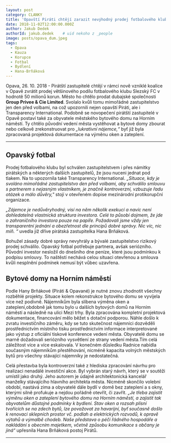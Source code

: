 ```yaml
---
layout: post
category: CLANKY
title: 'Opavští Piráti chtějí zarazit nevýhodný prodej fotbalového klubu i vystěhování nájemníků z městského domu'
date: 2018-11-02T12:00:00.000Z
author: Jakub Dedek
authorId: jakub.dedek    # uid nekoho z _people
image: posts/opava_dum.jpeg
tags:
  - Opava
  - Kauza
  - Korupce
  - Fotbal
  - Bydlení
  - Hana-Brňáková
---
```


Opava, 26. 10. 2018 - Pirátští zastupitelé chtějí v rámci nově vzniklé koalice v Opavě zvrátit prodej většinového podílu fotbalového klubu Slezský FC v hodnotě 50 milionů korun. Město ho chtělo prodat dubajské společnosti **Group Privee & Cie Limited**. Svolalo kvůli tomu mimořádné zastupitelstvo  jen den před volbami, na což upozornili nejen opavští Piráti, ale i Transparency International. Podobně se novopečení pirátští zastupitelé v Opavě postaví také za obyvatele městského bytového domu na Horním náměstí. Ty chtělo původní vedení města vystěhovat a bytové domy zbourat nebo celkově zrekonstruovat pro *„lukrativní nájemce,“* byť již byla zpracovaná projektová dokumentace na výměnu oken a zateplení.

<hr>

## Opavský fotbal

Prodej fotbalového klubu byl schválen zastupitelstvem i přes námitky pirátských a některých dalších zastupitelů, že jsou nuceni jednat pod tlakem. Na to upozornila také Transparency International. *„Situace, kdy je svoláno mimořádné zastupitelstvo den před volbami, aby schválilo smlouvu s partnerem s nejasným vlastníkem, je značně kontroverzní, vzbuzuje řadu otázek a málo důvěry,"* stojí v otevřeném dopise mezinárodní protikorupční organizace.

*„Zájemce je nedůvěryhodný, visí na něm několik exekucí a navíc není dohledatelná vlastnická struktura investora. Celé to působí dojmem, že jde o zahraničního investora pouze na papíře. Požadovali jsme vždy jen transparentní jednání a obezřetnost dle principů dobré správy. Nic víc, nic míň. “* uvedla již dříve pirátská zastupitelka Hana Brňáková.

Bohužel zásady dobré správy nevyhrály a bývalé zastupitelstvo rizikový prodej schválilo. Opavský fotbal potřebuje partnera, avšak seriózního. Původní investor nesložil do dnešního dne peníze, které jsou podmínkou k podpisu smlouvy. To naštěstí nechává celou situaci otevřenou a smlouva kvůli nesplnění podmínek nemusí být vůbec uzavřena.

## Bytové domy na Horním náměstí

Podle Hany Brňákové (Piráti & Opavané) je nutné znovu zhodnotit všechny rozběhlé projekty. Situace kolem rekonstrukce bytového domu se vyvíjela více než podivně. Nájemníkům byla slíbena výměna oken a zateplení,obdobně jak tomu bylo u dalších bytových domů na Horním náměstí a následně na ulici Mezi trhy. Byla zpracována kompletní projektová dokumentace, financování mělo běžet s dotační podporou. Náhle došlo k zvratu investičního záměru, kdy se tuto skutečnost nájemníci dozvěděli prostřednictvím místního tisku prostřednictvím  informace interpretované  jako výstup z oficiální  tiskové konference vedení města. Obyvatelé domu se marně dožadovali seriózního vysvětlení ze strany vedení města.Tím celá záležitost více a více eskalovala. V konečném důsledku Radnice nabídla současným nájemníkům přestěhování, nicméně kapacita volných městských bytů pro všechny stávající nájemníky je nedostatečná.

Celá přestavba byla kontroverzní také z hlediska zpracování návrhu pro realizaci nenadálé investiční akce. Byl vybrán starý návrh, který se v soutěži umístil jako druhý. Jeho autorem je údajně architektonická kancelář manželky stávajícího hlavního architekta města. Nicméně skončilo volební období, nastává zima a obyvatelé dále bydlí v domě bez zateplení a s okny, kterými silně profukuje a nejdou pořádně otevřít, či zavřít. *„Je třeba zajistit výměnu oken a zateplení bytového domu na Horním náměstí, a zajistit tak obyvatelům důstojné podmínky k bydlení. Stav oken a rozsah plísní tvořících se na zdech bytů, lze považovat za havarijní, byť současně došlo k renovaci sklepních prostor vč. podlah a elektrických rozvodů, k opravě výtahů a výmalbě chodeb. Naše představa o péči řádného hospodáře a nakládání s obecním majetkem, včetně způsobu komunikace s občany  je jiná“* upřesnila Hana Brňáková postoj Pirátů.

- - -
